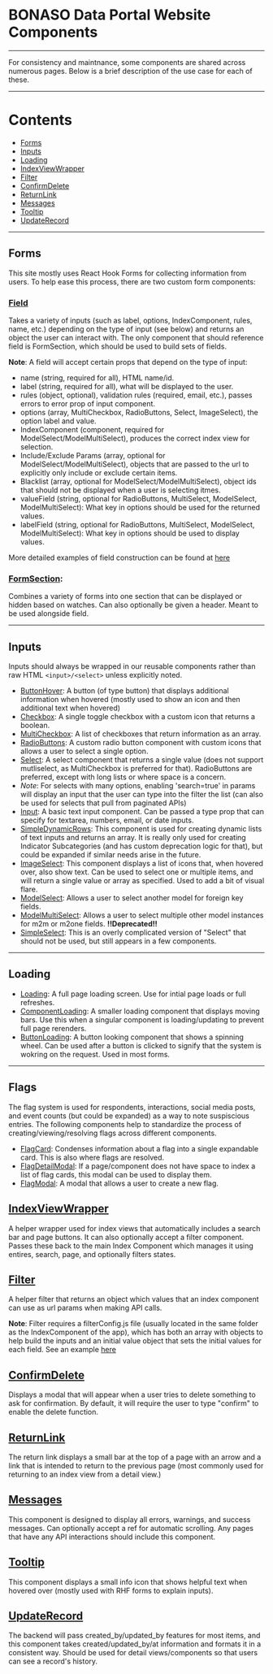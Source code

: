 # BONASO Data Portal Website Components

---

For consistency and maintnance, some components are shared across numerous pages. Below is a brief description of the use case for each of these.

---

# Contents

- [Forms](#forms)
- [Inputs](#inputs)
- [Loading](#loading)
- [IndexViewWrapper](#indexviewwrapper)
- [Filter](#filter)
- [ConfirmDelete](#confirm)
- [ReturnLink](#returnlink)
- [Messages](#messages)
- [Tooltip](#tooltip)
- [UpdateRecord](#updaterecord)

---

## Forms
This site mostly uses React Hook Forms for collecting information from users. To help ease this process, there are two custom form components:

### [Field](/src/components/reuseables/forms/Field.jsx)
Takes a variety of inputs (such as label, options, IndexComponent, rules, name, etc.) depending on the type of input (see below) and returns an object the user can interact with. The only component that should reference field is FormSection, which should be used to build sets of fields. 

**Note**: A field will accept certain props that depend on the type of input:
- name (string, required for all), HTML name/id.
- label (string, required for all), what will be displayed to the user.
- rules (object, optional), validation rules (required, email, etc.), passes errors to error prop of input component.
- options (array, MultiCheckbox, RadioButtons, Select, ImageSelect), the option label and value.
- IndexComponent (component, required for ModelSelect/ModelMultiSelect), produces the correct index view for selection.
- Include/Exclude Params (array, optional for ModelSelect/ModelMultiSelect), objects that are passed to the url to explicitly only include or exclude certain items.
- Blacklist (array, optional for ModelSelect/ModelMultiSelect), object ids that should not be displayed when a user is selecting itmes.
- valueField (string, optional for RadioButtons, MultiSelect, ModelSelect, ModelMultiSelect): What key in options should be used for the returned values.
- labelField (string, optional for RadioButtons, MultiSelect, ModelSelect, ModelMultiSelect): What key in options should be used to display values.

More detailed examples of field construction can be found at [here](/src/components/indicators/IndicatorForm.jsx)

### [FormSection](/src/components/reuseables/forms/FormSection.jsx): 
Combines a variety of forms into one section that can be displayed or hidden based on watches. Can also optionally be given a header. Meant to be used alongside field.

---

## Inputs
Inputs should always be wrapped in our reusable components rather than raw HTML `<input>/<select>` unless explicitly noted.

- [ButtonHover](/src/components/reuseables/inputs/ButtonHover.jsx]): A button (of type button) that displays additional information when hovered (mostly used to show an icon and then additional text when hovered)
- [Checkbox](/src/components/reuseables/inputs/Checkbox.jsx): A single toggle checkbox with a custom icon that returns a boolean.
- [MultiCheckbox](/src/components/reuseables/inputs/MultiCheckbox.jsx): A list of checkboxes that return information as an array.
- [RadioButtons](/src/components/reuseables/inputs/RadioButtons.jsx): A custom radio button component with custom icons that allows a user to select a single option.
- [Select](/src/components/reuseables/inputs/Select.jsx): A select component that returns a single value (does not support mutliselect, as MultiCheckbox is preferred for that). RadioButtons are preferred, except with long lists or where space is a concern. 
- *Note*: For selects with many options, enabling 'search=true' in params will display an input that the user can type into the filter the list (can also be used for selects that pull from paginated APIs)    
- [Input](/src/components/reuseables/inputs/Input.jsx): A basic text input component. Can be passed a type prop that can specify for textarea, numbers, email, or date inputs. 
- [SimpleDynamicRows](/src/components/reuseables/inputs/SimpleDynamicRows.jsx): This component is used for creating dynamic lists of text inputs and returns an array. It is really only used for creating Indicator Subcategories (and has custom deprecation logic for that), but could be expanded if similar needs arise in the future. 
- [ImageSelect](/src/components/reuseables/inputs/ImageSelect.jsx): This component displays a list of icons that, when hovered over, also show text. Can be used to select one or multiple items, and will return a single value or array as specified. Used to add a bit of visual flare.
- [ModelSelect](/src/components/reuseables/inputs/ModelMultiSelect.jsx): Allows a user to select another model for foreign key fields.
- [ModelMultiSelect](/src/components/reuseables/inputs/ModelMultiSelect.jsx): Allows a user to select multiple other model instances for m2m or m2one fields. 
**!!Deprecated!!**
- [SimpleSelect](/src/components/reuseables/inputs/SimpleSelect.jsx): This is an overly complicated version of "Select" that should not be used, but still appears in a few components.

---

## Loading
- [Loading](/src/components/reuseables/loading/Loading.jsx): A full page loading screen. Use for intial page loads or full refreshes. 
- [ComponentLoading](/src/components/reuseables/loading/ComponentLoading.jsx): A smaller loading component that displays moving bars. Use this when a singular component is loading/updating to prevent full page rerenders.
- [ButtonLoading](/src/components/reuseables/loading/ButtonLoading.jsx): A button looking component that shows a spinning wheel. Can be used after a button is clicked to signify that the system is wokring on the request. Used in most forms. 

---

## Flags
The flag system is used for respondents, interactions, social media posts, and event counts (but could be expanded) as a way to note suspiscious entries. The following components help to standardize the process of creating/viewing/resolving flags across different components. 

- [FlagCard](/src/components/flags/flagCard.jsx): Condenses information about a flag into a single expandable card. This is also where flags are resolved.
- [FlagDetailModal](/src/components/flags/FlagDetailModal.jsx): If a page/component does not have space to index a list of flag cards, this modal can be used to display them. 
- [FlagModal](/src/components/flags/FlagModal.jsx): A modal that allows a user to create a new flag. 

## [IndexViewWrapper](/src/components/reuseables/IndexView.jsx)
A helper wrapper used for index views that automatically includes a search bar and page buttons. It can also optionally accept a filter component. Passes these back to the main Index Component which manages it using entires, search, page, and optionally filters states.

## [Filter](/src/components/reuseables/Filter.jsx)
A helper filter that returns an object which values that an index component can use as url params when making API calls. 

**Note**: Filter requires a filterConfig.js file (usually located in the same folder as the IndexComponent of the app), which has both an array with objects to help build the inputs and an initial value object that sets the initial values for each field. See an example [here](/src/components/flags/filterConfig.js)

## [ConfirmDelete](src/components/reuseables/ConfirmDelete.jsx)
Displays a modal that will appear when a user tries to delete something to ask for confirmation. By default, it will require the user to type "confirm" to enable the delete function. 

## [ReturnLink](/src/components/reuseables/ReturnLink.jsx)
The return link displays a small bar at the top of a page with an arrow and a link that is intended to return to the previous page (most commonly used for returning to an index view from a detail view.)

## [Messages](/src/components/reuseables/Messages.jsx)
This component is designed to display all errors, warnings, and success messages. Can optionally accept a ref for automatic scrolling. Any pages that have any API interactions should include this component.

## [Tooltip](/src/components/reuseables/Tooltip.jsx)
This component displays a small info icon that shows helpful text when hovered over (mostly used with RHF forms to explain inputs).

## [UpdateRecord](/src/components/reuseables/meta/UpdateRecord.jsx)
The backend will pass created_by/updated_by features for most items, and this component takes created/updated_by/at information and formats it in a consistent way. Should be used for detail views/components so that users can see a record's history. 
